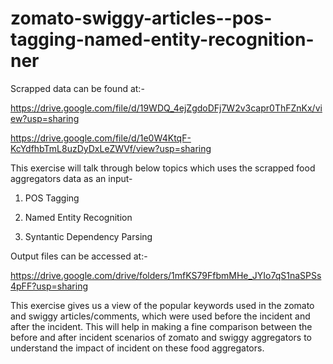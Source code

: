 # zomato-swiggy-articles--pos-tagging-named-entity-recognition-ner


Scrapped data can be found at:-

https://drive.google.com/file/d/19WDQ_4ejZgdoDFj7W2v3capr0ThFZnKx/view?usp=sharing

https://drive.google.com/file/d/1e0W4KtqF-KcYdfhbTmL8uzDyDxLeZWVf/view?usp=sharing


This exercise will talk through below topics which uses the scrapped food aggregators data as an input- 

1. POS Tagging 

2. Named Entity Recognition

3. Syntantic Dependency Parsing

Output files can be accessed at:-

https://drive.google.com/drive/folders/1mfKS79FfbmMHe_JYIo7qS1naSPSs4pFF?usp=sharing

This exercise gives us a view of the popular keywords used in the zomato and swiggy articles/comments, which were used before the incident and after the incident. This will help in making a fine comparison between the before and after incident scenarios of zomato and swiggy aggregators to understand the impact of incident on these food aggregators. 



